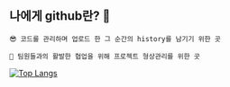 ## 나에게 github란? :adult: 
```
😎 코드를 관리하며 업로드 한 그 순간의 history를 남기기 위한 곳

👋 팀원들과의 활발한 협업을 위해 프로젝트 형상관리를 위한 곳
```

<!--## 🛠️ Tech Stack 🛠️
 - 퍼블리셔 경험이 있어요.<br><br> 
![HTML5](https://img.shields.io/badge/html5-%23E34F26.svg?style=for-the-badge&logo=html5&logoColor=white)
![CSS3](https://img.shields.io/badge/css3-%231572B6.svg?style=for-the-badge&logo=css3&logoColor=white)
![JavaScript](https://img.shields.io/badge/javascript-%23323330.svg?style=for-the-badge&logo=javascript&logoColor=%23F7DF1E)
![jQuery](https://img.shields.io/badge/jquery-%230769AD.svg?style=for-the-badge&logo=jquery&logoColor=white)<br><br>
현재 가장 관심있는 분야에요. 전자정부프레임워크를 통한 JSP 개발경험이 있어요.<br><br>
![Java](https://img.shields.io/badge/java-%23ED8B00.svg?style=for-the-badge&logo=java&logoColor=white)
![Spring](https://img.shields.io/badge/spring-%236DB33F.svg?style=for-the-badge&logo=spring&logoColor=white)<br><br>
인트라넷에서 내부망을 통한 네트워크 통신으로 사내방송, IP통신을 통한 원격제어 등 여러가지 경험을 해봤어요. ASP.NET을 통한 사내방송 제어 페이지 유지보수를 통해 .NET이라는 프레임워크를 더 알아가게 되었죠.<br><br> 
![C#](https://img.shields.io/badge/c%23-%23239120.svg?style=for-the-badge&logo=c-sharp&logoColor=white)
![.Net](https://img.shields.io/badge/.NET-5C2D91?style=for-the-badge&logo=.net&logoColor=white)<br><br>
DB를 직접적으로 셋팅을 해본적은 없으나, CRUD 기능을 응용하는것에 자신있어요.<br><br> 
![MicrosoftSQLServer](https://img.shields.io/badge/Microsoft%20SQL%20Sever-CC2927?style=for-the-badge&logo=microsoft%20sql%20server&logoColor=white)
![Postgres](https://img.shields.io/badge/postgres-%23316192.svg?style=for-the-badge&logo=postgresql&logoColor=white)
![MySQL](https://img.shields.io/badge/mysql-%2300f.svg?style=for-the-badge&logo=mysql&logoColor=white) -->

[![Top Langs](https://github-readme-stats.vercel.app/api/top-langs/?username=kjr04205&layout=compact&theme=buefy&langs_count=5)](https://github.com/anuraghazra/github-readme-stats)

